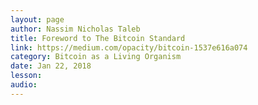 ```yaml
---
layout: page
author: Nassim Nicholas Taleb
title: Foreword to The Bitcoin Standard
link: https://medium.com/opacity/bitcoin-1537e616a074
category: Bitcoin as a Living Organism
date: Jan 22, 2018
lesson: 
audio: 
---
```

